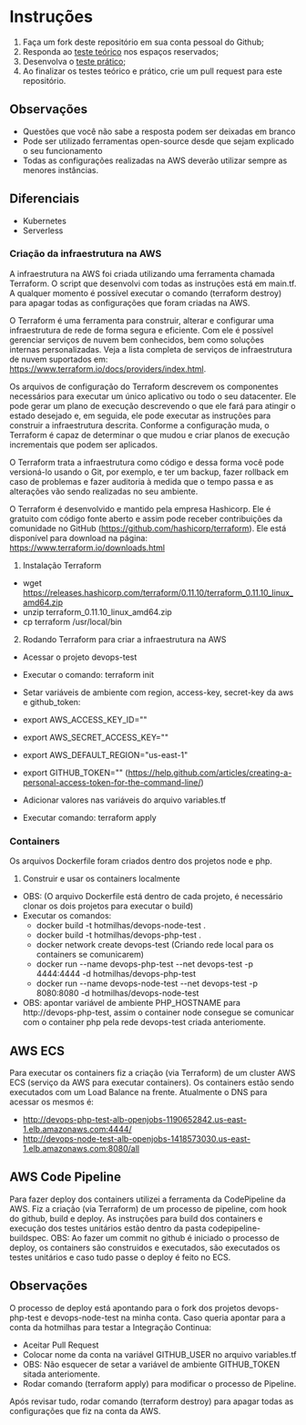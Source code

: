 # Instruções

 1. Faça um fork deste repositório em sua conta pessoal do Github;
 2. Responda ao [teste teórico](https://github.com/hotmilhas/devops-test/blob/master/teorico.md) nos espaços reservados;
 3. Desenvolva o [teste prático](https://github.com/hotmilhas/devops-test/blob/master/pratical.md);
 4. Ao finalizar os testes teórico e prático, crie um pull request para este repositório.

## Observações

 - Questões que você não sabe a resposta podem ser deixadas em branco
 - Pode ser utilizado ferramentas open-source desde que sejam explicado o seu funcionamento
 - Todas as configurações realizadas na AWS deverão utilizar sempre as menores instâncias.

## Diferenciais

 - Kubernetes
 - Serverless

### Criação da infraestrutura na AWS

A infraestrutura na AWS foi criada utilizando uma ferramenta chamada Terraform. O script que desenvolvi com todas as instruções está em main.tf.
A qualquer momento é possível executar o comando (terraform destroy) para apagar todas as configurações que foram criadas na AWS.

O Terraform é uma ferramenta para construir, alterar e configurar uma infraestrutura de rede de forma segura e eficiente. Com ele é possível gerenciar serviços de nuvem bem conhecidos, bem como soluções internas personalizadas. Veja a lista completa de serviços de infraestrutura de nuvem suportados em: https://www.terraform.io/docs/providers/index.html.

Os arquivos de configuração do Terraform descrevem os componentes necessários para executar um único aplicativo ou todo o seu datacenter. Ele pode gerar um plano de execução descrevendo o que ele fará para atingir o estado desejado e, em seguida, ele pode executar as instruções para construir a infraestrutura descrita. Conforme a configuração muda, o Terraform é capaz de determinar o que mudou e criar planos de execução incrementais que podem ser aplicados.

O Terraform trata a infraestrutura como código e dessa forma você pode versioná-lo usando o Git, por exemplo, e ter um backup, fazer rollback em caso de problemas e fazer auditoria à medida que o tempo passa e as alterações vão sendo realizadas no seu ambiente.

O Terraform é desenvolvido e mantido pela empresa Hashicorp. Ele é gratuito com código fonte aberto e assim pode receber contribuições da comunidade no GitHub (https://github.com/hashicorp/terraform). Ele está disponível para download na página: https://www.terraform.io/downloads.html

1. Instalação Terraform
- wget https://releases.hashicorp.com/terraform/0.11.10/terraform_0.11.10_linux_amd64.zip
- unzip terraform_0.11.10_linux_amd64.zip
- cp terraform /usr/local/bin

2. Rodando Terraform para criar a infraestrutura na AWS
- Acessar o projeto devops-test
- Executar o comando: terraform init
- Setar variáveis de ambiente com region, access-key, secret-key da aws e github_token:

- export AWS_ACCESS_KEY_ID=""
- export AWS_SECRET_ACCESS_KEY=""
- export AWS_DEFAULT_REGION="us-east-1"
- export GITHUB_TOKEN="" (https://help.github.com/articles/creating-a-personal-access-token-for-the-command-line/)

- Adicionar valores nas variáveis do arquivo variables.tf
- Executar comando: terraform apply

### Containers

Os arquivos Dockerfile foram criados dentro dos projetos node e php. 

1. Construir e usar os containers localmente
- OBS: (O arquivo Dockerfile está dentro de cada projeto, é necessário clonar os dois projetos para executar o build)
- Executar os comandos:
    - docker build -t hotmilhas/devops-node-test .
    - docker build -t hotmilhas/devops-php-test .
    - docker network create devops-test (Criando rede local para os containers se comunicarem)
    - docker run --name devops-php-test --net devops-test -p 4444:4444 -d hotmilhas/devops-php-test
    - docker run --name devops-node-test --net devops-test -p 8080:8080 -d hotmilhas/devops-node-test
- OBS: apontar variável de ambiente PHP_HOSTNAME para http://devops-php-test, assim o container node consegue se comunicar com o container php pela rede devops-test criada anteriomente.

## AWS ECS

Para executar os containers fiz a criação (via Terraform) de um cluster AWS ECS (serviço da AWS para executar containers).
Os containers estão sendo executados com um Load Balance na frente. Atualmente o DNS para acessar os mesmos é: 
- http://devops-php-test-alb-openjobs-1190652842.us-east-1.elb.amazonaws.com:4444/
- http://devops-node-test-alb-openjobs-1418573030.us-east-1.elb.amazonaws.com:8080/all

## AWS Code Pipeline

Para fazer deploy dos containers utilizei a ferramenta da CodePipeline da AWS. 
Fiz a criação (via Terraform) de um processo de pipeline, com hook do github, build e deploy.
As instruções para build dos containers e execução dos testes unitários estão dentro da pasta codepipeline-buildspec.
OBS: Ao fazer um commit no github é iniciado o processo de deploy, os containers são construidos e executados, são executados os testes unitários e caso tudo passe o deploy é feito no ECS.

## Observações
O processo de deploy está apontando para o fork dos projetos devops-php-test e devops-node-test na minha conta. Caso queria apontar para a conta da hotmilhas para testar a Integração Continua:
- Aceitar Pull Request
- Colocar nome da conta na variável GITHUB_USER no arquivo variables.tf
- OBS: Não esquecer de setar a variável de ambiente GITHUB_TOKEN sitada anteriomente.
- Rodar comando (terraform apply) para modificar o processo de Pipeline.

Após revisar tudo, rodar comando (terraform destroy) para apagar todas as configurações que fiz na conta da AWS.